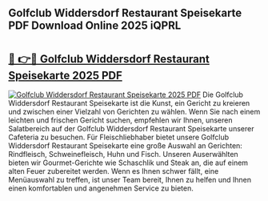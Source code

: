 ## Golfclub Widdersdorf Restaurant Speisekarte PDF Download Online 2025 iQPRL

# <h2><a href="http://gc7pyi.nevu.top/?p=Golfclub+Widdersdorf+Restaurant+Speisekarte">🔗 👉🔴 Golfclub Widdersdorf Restaurant Speisekarte 2025 PDF</a></h2>

[![Golfclub Widdersdorf Restaurant Speisekarte 2025 PDF](https://i.imgur.com/dBaPXMq.png)](http://gc7pyi.nevu.top/?p=Golfclub+Widdersdorf+Restaurant+Speisekarte)
Die Golfclub Widdersdorf Restaurant Speisekarte ist die Kunst, ein Gericht zu kreieren und zwischen einer Vielzahl von Gerichten zu wählen. Wenn Sie nach einem leichten und frischen Gericht suchen, empfehlen wir Ihnen, unseren Salatbereich auf der Golfclub Widdersdorf Restaurant Speisekarte unserer Cafeteria zu besuchen. Für Fleischliebhaber bietet unsere Golfclub Widdersdorf Restaurant Speisekarte eine große Auswahl an Gerichten: Rindfleisch, Schweinefleisch, Huhn und Fisch. Unseren Auserwählten bieten wir Gourmet-Gerichte wie Schaschlik und Steak an, die auf einem alten Feuer zubereitet werden. Wenn es Ihnen schwer fällt, eine Menüauswahl zu treffen, ist unser Team bereit, Ihnen zu helfen und Ihnen einen komfortablen und angenehmen Service zu bieten.
